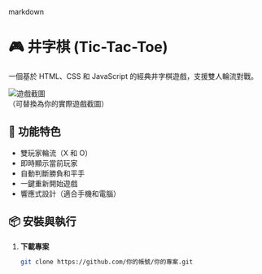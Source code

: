 markdown
# 🎮 井字棋 (Tic-Tac-Toe)

一個基於 HTML、CSS 和 JavaScript 的經典井字棋遊戲，支援雙人輪流對戰。

![遊戲截圖](https://via.placeholder.com/400x250?text=Tic-Tac-Toe+Screenshot)  
（可替換為你的實際遊戲截圖）

## 🚀 功能特色
- 雙玩家輪流（X 和 O）
- 即時顯示當前玩家
- 自動判斷勝負和平手
- 一鍵重新開始遊戲
- 響應式設計（適合手機和電腦）

## 📦 安裝與執行
1. **下載專案**  
   ```bash
   git clone https://github.com/你的帳號/你的專案.git

